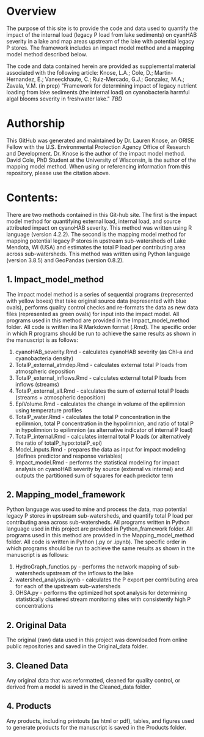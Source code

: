 # Overview
The purpose of this site is to provide the code and data used to quantify the impact of the internal load (legacy P load from lake sediments) on cyanHAB severity in a lake and map areas upstream of the lake with potential legacy P stores. The framework includes an impact model method and a mapping model method described below.  

The code and data contained herein are provided as supplemental material associated with the following article: 
Knose, L.A.; Cole, D.; Martin-Hernandez, E.; Vaneeckhaute, C.; Ruiz-Mercado, G.J.; Gonzalez, M.A.; Zavala, V.M. (in prep) "Framework for determining impact of legacy nutrient loading from lake sediments (the internal load) on cyanobacteria harmful algal blooms severity in freshwater lake." _TBD_  

# Authorship
This GitHub was generated and maintained by Dr. Lauren Knose, an ORISE Fellow with the U.S. Environmental Protection Agency Office of Research and Development. Dr. Knose is the author of the impact model method. David Cole, PhD Student at the University of Wisconsin, is the author of the mapping model method. When using or referencing information from this repository, please use the citation above.

# Contents:
There are two methods contained in this Git-hub site. The first is the impact model method for quantifying external load, internal load, and source attributed impact on cyanoHAB severity. This method was written using R language (version 4.2.2). The second is the mapping model method for mapping potential legacy P stores in upstream sub-watersheds of Lake Mendota, WI (USA) and estimates the total P load per contributing area across sub-watersheds. This method was written using Python language (version 3.8.5) and GeoPandas (version 0.8.2).

## 1. Impact_model_method
The impact model method is a series of sequential programs (represented with yellow boxes) that take original source data (represented with blue ovals), performs quality control checks and re-formats the data as new data files (represented as green ovals) for input into the impact model. All programs used in this method are provided in the Impact_model_method folder. All code is written ins R Markdown format (.Rmd). The specific order in which R programs should be run to achieve the same results as shown in the manuscript is as follows:
  1. cyanoHAB_severity.Rmd - calculates cyanoHAB severity (as Chl-a and cyanobacteria density)
  2. TotalP_external_atmdep.Rmd - calculates external total P loads from atmospheric deposition
  3. TotalP_external_inflows.Rmd - calculates external total P loads from inflows (streams)
  4. TotalP_external_all.Rmd - calculates the sum of external total P loads (streams + atmospheric deposition)
  5. EpiVolume.Rmd - calculates the change in volume of the epilimnion  using temperature profiles
  6. TotalP_water.Rmd - calculates the total P concentration in the epilimnion, total P concentration in the hypolimnion, and ratio of total P in hypolimnion to epilimnion (as alternative indicator of internal P load)
  7. TotalP_internal.Rmd - calculates internal total P loads (or alternatively the ratio of totalP_hypo:totalP_epi)
  8. Model_inputs.Rmd - prepares the data as input for impact modeling (defines predictor and response variables)
  9. Impact_model.Rmd - performs the statistical modeling for impact analysis on cyanoHAB severity by source (external vs internal) and outputs the partitioned sum of squares for each predictor term 

## 2. Mapping_model_framework
Python language was used to mine and process the data, map potential legacy P stores in upstream sub-watersheds, and quantify total P load per contributing area across sub-watersheds. All programs written in Python language used in this project are provided in Python_framework folder. All programs used in this method are provided in the Mapping_model_method folder. All code is written in Python (.py or .ipynb). The specific order in which programs should be run to achieve the same results as shown in the manuscript is as follows:
  1. HydroGraph_functios.py - performs the network mapping of sub-watersheds upstream of the inflows to the lake
  2. watershed_analysis.ipynb - calculates the P export per contributing area for each of the upstream sub-watersheds
  3. OHSA.py - performs the optimized hot spot analysis for determining statistically clustered stream monitoring sites with consistently high P concentrations

## 2. Original Data 
The original (raw) data used in this project was downloaded from online public repositories
and saved in the Original_data folder. 

## 3. Cleaned Data
Any original data that was reformatted, cleaned for quality control, or derived from
a model is saved in the Cleaned_data folder. 

## 4. Products 
Any products, including printouts (as html or pdf), tables, and figures used 
to generate products for the manuscript is saved in the Products folder.
